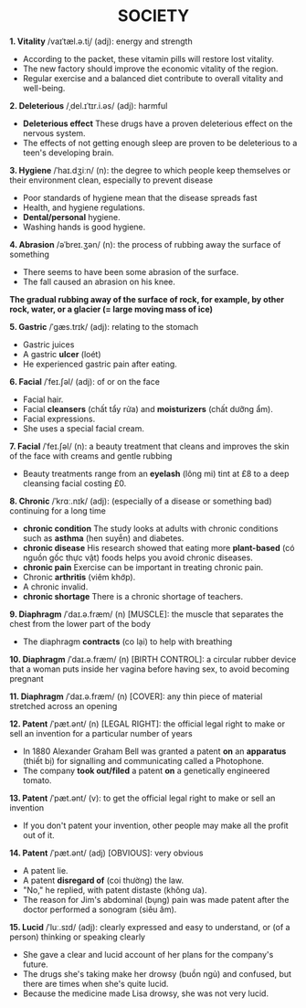<h1 align="center"><strong>SOCIETY</strong></h1>

**1. Vitality** /vaɪˈtæl.ə.t̬i/ (adj): energy and strength

- According to the packet, these vitamin pills will restore lost vitality.
- The new factory should improve the economic vitality of the region.
- Regular exercise and a balanced diet contribute to overall vitality and well-being.

**2. Deleterious** /ˌdel.ɪˈtɪr.i.əs/ (adj): harmful

- **Deleterious effect** These drugs have a proven deleterious effect on the nervous system.
- The effects of not getting enough sleep are proven to be deleterious to a teen's developing brain.

**3. Hygiene** /ˈhaɪ.dʒiːn/ (n): the degree to which people keep themselves or their environment clean, especially to prevent disease

- Poor standards of hygiene mean that the disease spreads fast
- Health, and hygiene regulations.
- **Dental/personal** hygiene.
- Washing hands is good hygiene.

**4. Abrasion** /əˈbreɪ.ʒən/ (n): the process of rubbing away the surface of something

- There seems to have been some abrasion of the surface.
- The fall caused an abrasion on his knee.

**The gradual rubbing away of the surface of rock, for example, by other rock, water, or a glacier (= large moving mass of ice)**

**5. Gastric** /ˈɡæs.trɪk/ (adj): relating to the stomach

- Gastric juices
- A gastric **ulcer** (loét)
- He experienced gastric pain after eating.

**6. Facial** /ˈfeɪ.ʃəl/ (adj): of or on the face

- Facial hair.
- Facial **cleansers** (chất tẩy rửa) and **moisturizers** (chất dưỡng ẩm).
- Facial expressions.
- She uses a special facial cream.

**7. Facial** /ˈfeɪ.ʃəl/ (n): a beauty treatment that cleans and improves the skin of the face with creams and gentle rubbing

- Beauty treatments range from an **eyelash** (lông mi) tint at £8 to a deep cleansing facial costing £0.

**8. Chronic** /ˈkrɑː.nɪk/ (adj): (especially of a disease or something bad) continuing for a long time

- **chronic condition** The study looks at adults with chronic conditions such as **asthma** (hen suyễn) and diabetes.
- **chronic disease** His research showed that eating more **plant-based** (có nguồn gốc thực vật) foods helps you avoid chronic diseases.
- **chronic pain** Exercise can be important in treating chronic pain.
- Chronic **arthritis** (viêm khớp).
- A chronic invalid.
- **chronic shortage** There is a chronic shortage of teachers.

**9. Diaphragm** /ˈdaɪ.ə.fræm/ (n) [MUSCLE]: the muscle that separates the chest from the lower part of the body

- The diaphragm **contracts** (co lại) to help with breathing

**10. Diaphragm** /ˈdaɪ.ə.fræm/ (n) [BIRTH CONTROL]: a circular rubber device that a woman puts inside her vagina before having sex, to avoid becoming pregnant

**11. Diaphragm** /ˈdaɪ.ə.fræm/ (n) [COVER]: any thin piece of material stretched across an opening

**12. Patent** /ˈpæt.ənt/ (n) [LEGAL RIGHT]: the official legal right to make or sell an invention for a particular number of years

- In 1880 Alexander Graham Bell was granted a patent **on** an **apparatus** (thiết bị) for signalling and communicating called a Photophone.
- The company **took out/filed** a patent **on** a genetically engineered tomato.

**13. Patent** /ˈpæt.ənt/ (v): to get the official legal right to make or sell an invention

- If you don't patent your invention, other people may make all the profit out of it.

**14. Patent** /ˈpæt.ənt/ (adj) [OBVIOUS]: very obvious

- A patent lie.
- A patent **disregard of** (coi thường) the law.
- "No," he replied, with patent distaste (không ưa).
- The reason for Jim's abdominal (bụng) pain was made patent after the doctor performed a sonogram (siêu âm).

**15. Lucid** /ˈluː.sɪd/ (adj): clearly expressed and easy to understand, or (of a person) thinking or speaking clearly

- She gave a clear and lucid account of her plans for the company's future.
- The drugs she's taking make her drowsy (buồn ngủ) and confused, but there are times when she's quite lucid.
- Because the medicine made Lisa drowsy, she was not very lucid.